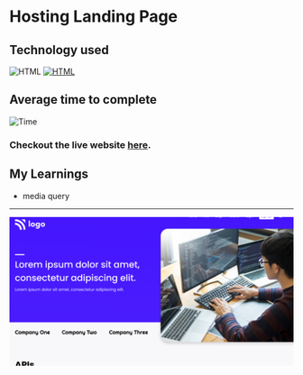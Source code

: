 # Hosting Landing Page

## Technology used
![HTML](https://img.shields.io/badge/HTML-Yes-blue.svg) [![HTML](https://img.shields.io/badge/CSS-Yes-blue.svg)]()

## Average time to complete

![Time](https://img.shields.io/badge/Time%20Taken-8hrs-green.svg)


### Checkout the live website [here](https://mayankraj-lcp09.netlify.app/).

## My Learnings

- media query

---
<img src="./thumbnail.png" max-width=600px>


